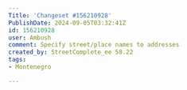 ```yaml
---
Title: 'Changeset #156210928'
PublishDate: 2024-09-05T03:32:41Z
id: 156210928
user: Ambush
comment: Specify street/place names to addresses
created_by: StreetComplete_ee 58.22
tags:
- Montenegro

---
```

